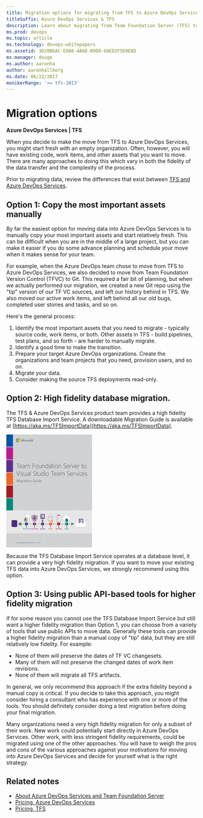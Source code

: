 ```yaml
---
title: Migration options for migrating from TFS to Azure DevOps Services
titleSuffix: Azure DevOps Services & TFS
description: Learn about migrating from Team Foundation Server (TFS) to Azure DevOps Services
ms.prod: devops
ms.topic: article
ms.technology: devops-whitepapers
ms.assetid: 3D20B6AC-E8A8-4A6D-B9D8-68ED2F5E0E8D
ms.manager: douge
ms.author: aaronha
author: aaronhallberg
ms.date: 06/22/2017
monikerRange: '>= tfs-2013'
---
```



# Migration options

**Azure DevOps Services | TFS**

When you decide to make the move from TFS to Azure DevOps Services, you might start fresh with an empty organization. Often, however,
you will have existing code, work items, and other assets that you want to move. There are many approaches to doing this
which vary in both the fidelity of the data transfer and the complexity of the process.

Prior to migrating data, review the differences that exist between [TFS and Azure DevOps Services](../user-guide/about-azure-devops-services-tfs.md).

## Option 1: Copy the most important assets manually

By far the easiest option for moving data into Azure DevOps Services is to manually copy your most important assets and start relatively fresh. 
This can be difficult when you are in the middle of a large project, but you can make it easier if you do some advance planning
and schedule your move when it makes sense for your team.

For example, when the Azure DevOps team chose to move from TFS to Azure DevOps Services, we also decided to 
move from Team Foundation Version Control (TFVC) to Git. This required a fair bit of planning, but when we actually
performed our migration, we created a new Git repo using the "tip" version of our TF VC sources, and left our history
behind in TFS. We also moved our active work items, and left behind all our old bugs, completed user stories and tasks,
and so on.

Here's the general process:

1.	Identify the most important assets that you need to migrate - typically source code, work items, or both. Other assets in TFS - 
build pipelines, test plans, and so forth - are harder to manually migrate. 
2.	Identify a good time to make the transition.
3.	Prepare your target Azure DevOps organizations. Create the organizations and team projects that you need, provision users, and so on.
4.	Migrate your data.
5.	Consider making the source TFS deployments read-only. 

## Option 2: High fidelity database migration.

The TFS & Azure DevOps Services product team provides a high fidelity TFS Database Import Service. A downloadable Migration
Guide is available at [https://aka.ms/TFSImportData](https://aka.ms/TFSImportData). 

<a href="https://aka.ms/TFSImportData">
<img alt="Migration Guide" src="_img\migration-import\VSTSMigrationGuideCover-227x300.png" align="middle" />
</a>

Because the TFS Database Import Service operates at a database level, it can provide a very high fidelity migration. 
If you want to move your existing TFS data into Azure DevOps Services, we strongly recommend using this option.

## Option 3: Using public API-based tools for higher fidelity migration

If for some reason you cannot use the TFS Database Import Service but still want a higher fidelity migration than
Option 1, you can choose from a variety of tools that use public APIs to move data. Generally these tools can provide
a higher fidelity migration than a manual copy of "tip" data, but they are still relatively low fidelity. For example:

- None of them will preserve the dates of TF VC changesets.
- Many of them will not preserve the changed dates of work item revisions.
- None of them will migrate all TFS artifacts.

In general, we only recommend this approach if the extra fidelity beyond a manual copy is critical. If you decide to
take this approach, you might consider hiring a consultant who has experience with one or more of the tools. 
You should definitely consider doing a test migration before doing your final migration.

Many organizations need a very high fidelity migration for only a subset of their work. New work could 
potentially start directly in Azure DevOps Services. Other work, with less stringent fidelity requirements, 
could be migrated using one of the other approaches. You will have to weigh the pros and cons of the 
various approaches against your motivations for moving into Azure DevOps Services and decide for yourself what 
is the right strategy.


## Related notes 
- [About Azure DevOps Services and Team Foundation Server](../user-guide/about-azure-devops-services-tfs.md)  
- [Pricing, Azure DevOps Services](https://azure.microsoft.com/pricing/details/devops/azure-devops-services/)
- [Pricing, TFS](https://visualstudio.microsoft.com/team-services/tfs-pricing/)

<!---
*(c) 2016 Microsoft Corporation. All rights reserved. This document is
provided "as-is." Information and views expressed in this document,
including URL and other Internet Web site references, may change without
notice. You bear the risk of using it.*

*This document does not provide you with any legal rights to any
intellectual property in any Microsoft product. You may copy and use
this document for your internal, reference purposes.*
--> 


